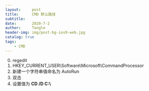 ```yaml
---
layout:     post
title:      CMD 默认路径
subtitle:   
date:       2020-7-2
author:     Tangle
header-img: img/post-bg-ios9-web.jpg
catalog: true
tags:
    - CMD
---
```


0. regedit
0. HKEY_CURRENT_USER\Software\Microsoft\CommandProcessor
0. 新建一个字符串值命名为 AutoRun
0. 双击
0. 设置值为 **CD /D C:\\**

